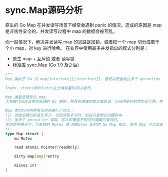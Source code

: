 # sync.Map源码分析

原生的 Go Map 在并发读写场景下经常会遇到 panic 的情况。造成的原因是 map 是非线性安全的，并发读写过程中 map 的数据会被写乱。

而一般情况下，解决并发读写 map 的思路是加锁，或者把一个 map 切分成若干个小 map，对 key 进行哈希。
在业界中使用最多并发指出的模式分别是：

- 原生 map + 互斥锁 或者 读写锁
- 标准库 sync.Map (Go 1.9 及之后)

```go
/**
Map 类似于 Go 的 map[interface{}]interface{}，但可以安全地由多个 goroutine 并发使用，无需额外的锁定或协调。

loads、stores和deletes在分摊常量时间内运行。

Map 类型是特殊的 map。 
大多数代码应该使用普通的 Go 映射，并具有单独的锁定或协调，以获得更好的类型安全性，并更容易维护其他不变量以及映射内容。

Map 类型针对两种常见用例进行了优化：
(1) 当给定键的条目仅写入一次但读取多次时，如在只会增长的缓存中，
(2) 当多个 goroutine 读取、写入和覆盖不相交的键集的条目时。
在这两种情况下，与单独的 Mutex 或 RWMutex 配对的 Go Map 相比，使用 Map 可以显着减少锁争用。
*/
type Map struct {
    mu Mutex

    read atomic.Pointer[readOnly]

    dirty map[any]*entry

    misses int
}
```